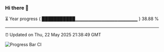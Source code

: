 ### Hi there 👋

⏳ Year progress { ███████████▁▁▁▁▁▁▁▁▁▁▁▁▁▁▁▁▁▁▁ } 38.88 %

---

⏰ Updated on Thu, 22 May 2025 21:38:49 GMT

![Progress Bar CI](https://github.com/IshwaranRudhara/GIT-ACTION/workflows/Progress%20Bar%20CI/badge.svg)
